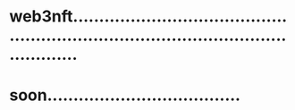 # web3nft...........................................................................................................
# soon.....................................
